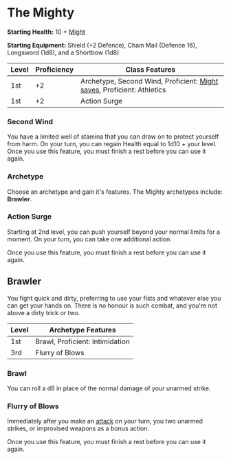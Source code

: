 # The Mighty

**Starting Health:** 10 + [Might](pages/characters/attributes.md?id=might)

**Starting Equipment:** Shield (+2 Defence), Chain Mail (Defence 16), Longsword (1d8), and a Shortbow (1d8)

| Level | Proficiency | Class Features  |
| ----  | ----------- |- |
| 1st   | +2          | Archetype, Second Wind, Proficient: [Might](pages/characters/attributes.md?id=might) [saves](rules/rolling.md?id=saves), Proficient: Athletics |
| 1st   | +2          | Action Surge |

### Second Wind

You have a limited well of stamina that you can draw on to protect yourself from harm. On your turn, you can regain Health equal to 1d10 + your level. Once you use this feature, you must finish a rest before you can use it again.

### Archetype

Choose an archetype and gain it's features. The Mighty archetypes include: **Brawler**.

### Action Surge

Starting at 2nd level, you can push yourself beyond your normal limits for a moment. On your turn, you can take one additional action.

Once you use this feature, you must finish a rest before you can use it again.

## Brawler

You fight quick and dirty, preferring to use your fists and whatever else you can get your hands on. There is no honour is such combat, and you're not above a dirty trick or two.

| Level | Archetype Features |
| ----  | ------------------ |
| 1st   | Brawl, Proficient: Intimidation |
| 3rd   | Flurry of Blows |

### Brawl

You can roll a d6 in place of the normal damage of your unarmed strike.

### Flurry of Blows

Immediately after you make an [attack](pages/combat/attacks) on your turn, you two unarmed strikes, or improvised weapons as a bonus action.

Once you use this feature, you must finish a rest before you can use it again.
